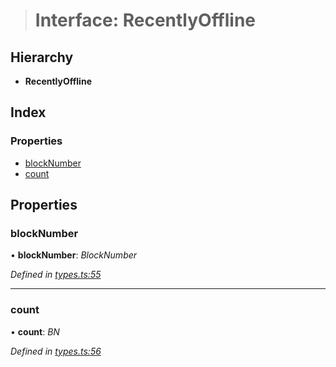 > # Interface: RecentlyOffline

## Hierarchy

* **RecentlyOffline**

## Index

### Properties

* [blockNumber](_types_.recentlyoffline.md#blocknumber)
* [count](_types_.recentlyoffline.md#count)

## Properties

###  blockNumber

• **blockNumber**: *BlockNumber*

*Defined in [types.ts:55](https://github.com/polkadot-js/api/blob/a47b2ec/packages/api-derive/src/types.ts#L55)*

___

###  count

• **count**: *BN*

*Defined in [types.ts:56](https://github.com/polkadot-js/api/blob/a47b2ec/packages/api-derive/src/types.ts#L56)*